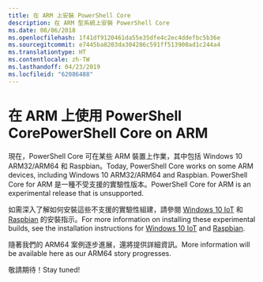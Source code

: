 ```yaml
---
title: 在 ARM 上安裝 PowerShell Core
description: 在 ARM 型系統上安裝 PowerShell Core
ms.date: 08/06/2018
ms.openlocfilehash: 1f41df9120461da55e35dfe4c2ec4ddefbc5b36e
ms.sourcegitcommit: e7445ba8203da304286c591ff513900ad1c244a4
ms.translationtype: HT
ms.contentlocale: zh-TW
ms.lasthandoff: 04/23/2019
ms.locfileid: "62086488"
---
```

# <a name="powershell-core-on-arm"></a><span data-ttu-id="0716e-103">在 ARM 上使用 PowerShell Core</span><span class="sxs-lookup"><span data-stu-id="0716e-103">PowerShell Core on ARM</span></span>

<span data-ttu-id="0716e-104">現在，PowerShell Core 可在某些 ARM 裝置上作業，其中包括 Windows 10 ARM32/ARM64 和 Raspbian。</span><span class="sxs-lookup"><span data-stu-id="0716e-104">Today, PowerShell Core works on some ARM devices, including Windows 10 ARM32/ARM64 and Raspbian.</span></span>
<span data-ttu-id="0716e-105">PowerShell Core for ARM 是一種不受支援的實驗性版本。</span><span class="sxs-lookup"><span data-stu-id="0716e-105">PowerShell Core for ARM is an experimental release that is unsupported.</span></span>

<span data-ttu-id="0716e-106">如需深入了解如何安裝這些不支援的實驗性組建，請參閱 [Windows 10 IoT](installing-powershell-core-on-windows.md#deploying-on-windows-iot) 和 [Raspbian](installing-powershell-core-on-linux.md#raspbian) 的安裝指示。</span><span class="sxs-lookup"><span data-stu-id="0716e-106">For more information on installing these experimental builds, see the installation instructions for [Windows 10 IoT](installing-powershell-core-on-windows.md#deploying-on-windows-iot) and [Raspbian](installing-powershell-core-on-linux.md#raspbian).</span></span>

<span data-ttu-id="0716e-107">隨著我們的 ARM64 案例逐步進展，還將提供詳細資訊。</span><span class="sxs-lookup"><span data-stu-id="0716e-107">More information will be available here as our ARM64 story progresses.</span></span>

<span data-ttu-id="0716e-108">敬請期待！</span><span class="sxs-lookup"><span data-stu-id="0716e-108">Stay tuned!</span></span>
